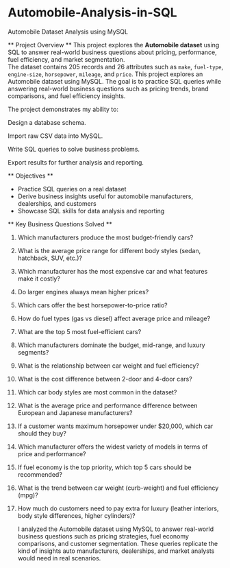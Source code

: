 # Automobile-Analysis-in-SQL
Automobile Dataset Analysis using MySQL

** Project Overview **
This project explores the **Automobile dataset** using SQL to answer real-world business questions about pricing, performance, fuel efficiency, and market segmentation.  
The dataset contains 205 records and 26 attributes such as `make`, `fuel-type`, `engine-size`, `horsepower`, `mileage`, and `price`.
This project explores an Automobile dataset using MySQL. The goal is to practice SQL queries while answering real-world business questions such as pricing trends, brand comparisons, and fuel efficiency insights.

The project demonstrates my ability to:

Design a database schema.

Import raw CSV data into MySQL.

Write SQL queries to solve business problems.

Export results for further analysis and reporting.

** Objectives **
- Practice SQL queries on a real dataset
- Derive business insights useful for automobile manufacturers, dealerships, and customers
- Showcase SQL skills for data analysis and reporting

** Key Business Questions Solved **
1. Which manufacturers produce the most budget-friendly cars?
2. What is the average price range for different body styles (sedan, hatchback, SUV, etc.)?
3. Which manufacturer has the most expensive car and what features make it costly?
4. Do larger engines always mean higher prices?
5. Which cars offer the best horsepower-to-price ratio?
6. How do fuel types (gas vs diesel) affect average price and mileage?
7. What are the top 5 most fuel-efficient cars?
8. Which manufacturers dominate the budget, mid-range, and luxury segments?
9. What is the relationship between car weight and fuel efficiency?
10. What is the cost difference between 2-door and 4-door cars?
11. Which car body styles are most common in the dataset?
12. What is the average price and performance difference between European and Japanese manufacturers?
13. If a customer wants maximum horsepower under $20,000, which car should they buy?
14. Which manufacturer offers the widest variety of models in terms of price and performance?
15. If fuel economy is the top priority, which top 5 cars should be recommended?
16. What is the trend between car weight (curb-weight) and fuel efficiency (mpg)?
17. How much do customers need to pay extra for luxury (leather interiors, body style differences, higher cylinders)?

    I analyzed the Automobile dataset using MySQL to answer real-world business questions such as pricing strategies, fuel economy comparisons, and customer segmentation. These queries replicate the kind of insights auto manufacturers, dealerships, and market analysts would need in real scenarios.
